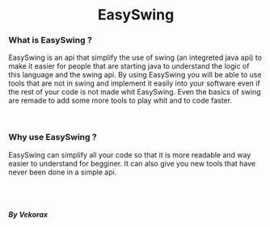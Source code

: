 <h1 align="center"> EasySwing </h1>
<h3> What is EasySwing ? </h3>
<p>
  EasySwing is an api that simplify the use of swing (an integreted java api) to make it easier for people that are starting java to understand the logic of this language and the swing api. By using EasySwing you will be able to use tools that are not in swing and implement it easily into your software even if the rest of your code is not made whit EasySwing. Even the basics of swing are remade to add  some more tools to play whit and to code faster.
 </p>
 <br/>
 <h3> Why use EasySwing ? </h3>
 <p>
    EasySwing can simplify all your code so that it is more readable and way easier to understand for begginer. It can also give you new tools that have never been done in a simple api.
 </p>
<br/>
<br/>
<h5> By Vekorax <h5>
